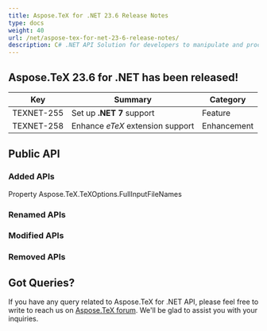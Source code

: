 ```yaml
---
title: Aspose.TeX for .NET 23.6 Release Notes
type: docs
weight: 40
url: /net/aspose-tex-for-net-23-6-release-notes/
description: C# .NET API Solution for developers to manipulate and process TeX and LaTeX files. Release Notes of Aspose.TeX API solution for .NET | Release 2023.6
---
```


## Aspose.TeX 23.6 for .NET has been released!

 
| Key | Summary | Category |
|---|---|---|
| TEXNET-255 | Set up **.NET 7** support | Feature |
| TEXNET-258 | Enhance *eTeX* extension support | Enhancement |
 
## Public API
### Added APIs
Property Aspose.TeX.TeXOptions.FullInputFileNames

### Renamed APIs

### Modified APIs

### Removed APIs

## Got Queries?
If you have any query related to Aspose.TeX for .NET API, please feel free to write to reach us on [Aspose.TeX forum](https://forum.aspose.com/c/tex/). We'll be glad to assist you with your inquiries.
